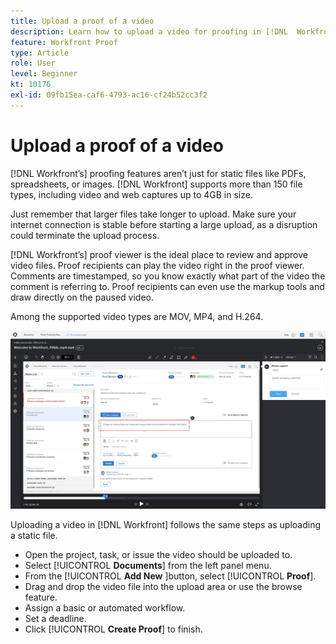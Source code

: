 ```yaml
---
title: Upload a proof of a video
description: Learn how to upload a video for proofing in [!DNL  Workfront].
feature: Workfront Proof
type: Article
role: User
level: Beginner
kt: 10176
exl-id: 09fb15ea-caf6-4793-ac16-cf24b52cc3f2
---
```

# Upload a proof of a video

[!DNL Workfront’s] proofing features aren’t just for static files like PDFs, spreadsheets, or images. [!DNL Workfront] supports more than 150 file types, including video and web captures up to 4GB in size.

Just remember that larger files take longer to upload. Make sure your internet connection is stable before starting a large upload, as a disruption could terminate the upload process.

<!-- For a complete list of uploadable file types, see the article, Supported proofing file types. -->

[!DNL Workfront’s] proof viewer is the ideal place to review and approve video files. Proof recipients can play the video right in the proof viewer. Comments are timestamped, so you know exactly what part of the video the comment is referring to. Proof recipients can even use the markup tools and draw directly on the paused video.

Among the supported video types are MOV, MP4, and H.264. <!-- Check the supported file types list to make sure the video type you use is compatible with Workfront’s proofing features.-->

![An image of markup on a video proof file.](assets/upload-a-proof-of-a-video.png)

Uploading a video in [!DNL Workfront] follows the same steps as uploading a static file.

* Open the project, task, or issue the video should be uploaded to.
* Select [!UICONTROL **Documents**] from the left panel menu.
* From the [!UICONTROL **Add New** ]button, select [!UICONTROL **Proof**].
* Drag and drop the video file into the upload area or use the browse feature.
* Assign a basic or automated workflow.
* Set a deadline.
* Click [!UICONTROL **Create Proof**] to finish.
